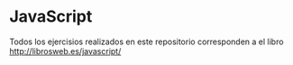 JavaScript
==========

Todos los ejercisios  realizados en este  repositorio corresponden a el libro http://librosweb.es/javascript/